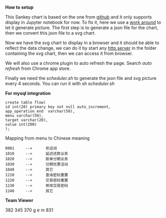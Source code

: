 
**How to setup**

This Sankey chart is based on the one from [github](https://github.com/ricklupton/floweaver) 
and it only supports display in Jupyter notebook for now.
To fix it, here we use a [work around](https://github.com/ricklupton/floweaver/issues/34) to let it
generate picture. The first step is to generate a json file for the chart, then we convert this json
 file to  a svg chart.
 
 Now we have the svg chart to display in a browser and it should be able to reflect the data change,
 we can do it by start any [http server](https://www.npmjs.com/package/http-server) in the folder containing the svg chart, then we can access it
 from browser.
 
 We will also use a chrome plugin to auto refresh the page. Search _auto refresh_ from Chrome app 
 store.
 
 Finally we need the _scheduler.sh_ to generate the json file and svg picture every 4 seconds. You
 can run it with _sh scheduler.sh_ 
 
 
 **For mysql integration**
 
 ```
 create table flow(
 id int(20) primary key not null auto_increment,
 app_operation_end  varchar(50),
 menu varchar(50),  
 target varchar(20),
 value int(200)
 );
 ```
 
 Mapping from menu to Chinese meaning
```
0001     -->      欢迎词     
1010     -->      延迟还款业务
1020     -->      账单分期业务
1030     -->      分期优惠活动
1040     -->      其它
1210     -->      查询密码重置
1220     -->      交易密码重置
1230     -->      修改交易密码
1240     -->      其它
```

**Team Viewer**


382 345 370
g e m     831


 
 
 
 
 